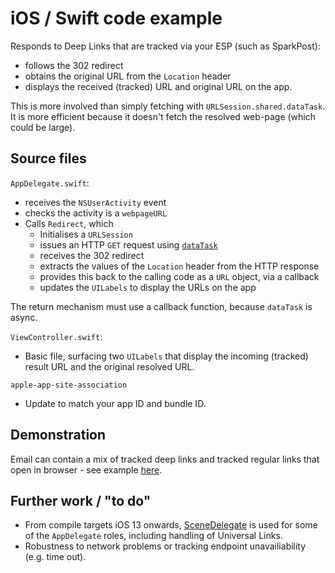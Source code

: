 # iOS / Swift code example

Responds to Deep Links that are tracked via your ESP (such as SparkPost):

- follows the 302 redirect
- obtains the original URL from the `Location` header
- displays the received (tracked) URL and original URL on the app.


This is more involved than simply fetching with `URLSession.shared.dataTask`. It is more efficient because it doesn't fetch the resolved web-page (which could be large).

## Source files

`AppDelegate.swift`:
- receives the `NSUserActivity` event
- checks the activity is a `webpageURL`
- Calls `Redirect`, which
  - Initialises a `URLSession`
  - issues an HTTP `GET` request using [`dataTask`](https://developer.apple.com/documentation/foundation/urlsession/1411554-datatask)
  - receives the 302 redirect
  - extracts the values of the `Location` header from the HTTP response
  - provides this back to the calling code as a `URL` object, via a callback
  - updates the `UILabels` to display the URLs on the app

The return mechanism must use a callback function, because `dataTask` is async.

`ViewController.swift`:
- Basic file, surfacing two `UILabels` that display the incoming (tracked) result URL and the original resolved URL.

`apple-app-site-association`
- Update to match your app ID and bundle ID.

## Demonstration

Email can contain a mix of tracked deep links and tracked regular links that open in browser - see example [here](anim.md).

## Further work / "to do"

- From compile targets iOS 13 onwards, [SceneDelegate](https://developer.apple.com/documentation/uikit/uiscenedelegate) is used for some of the `AppDelegate` roles, including handling of Universal Links.
- Robustness to network problems or tracking endpoint unavailiability (e.g. time out).